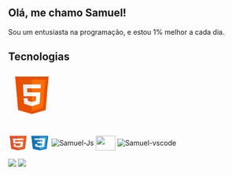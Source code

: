  ## Olá, me chamo Samuel!
 
  <p>Sou um entusiasta na programação, e estou 1% melhor a cada dia.</p>

## Tecnologias
  <svg xmlns="http://www.w3.org/2000/svg"  viewBox="0 0 48 48" width="96px" height="96px"><path fill="#E65100" d="M41,5H7l3,34l14,4l14-4L41,5L41,5z"/><path fill="#FF6D00" d="M24 8L24 39.9 35.2 36.7 37.7 8z"/><path fill="#FFF" d="M24,25v-4h8.6l-0.7,11.5L24,35.1v-4.2l4.1-1.4l0.3-4.5H24z M32.9,17l0.3-4H24v4H32.9z"/><path fill="#EEE" d="M24,30.9v4.2l-7.9-2.6L15.7,27h4l0.2,2.5L24,30.9z M19.1,17H24v-4h-9.1l0.7,12H24v-4h-4.6L19.1,17z"/></svg>
<div style="display: inline_block"><br>
  <img align="center" alt="Samuel-HTML" height="30" width="40" src="https://raw.githubusercontent.com/devicons/devicon/master/icons/html5/html5-original.svg">
  <img align="center" alt="Samuel-CSS" height="30" width="40" src="https://raw.githubusercontent.com/devicons/devicon/master/icons/css3/css3-original.svg">
  <img align="center" alt="Samuel-Js" height="30" width="40" src="https://cdn.jsdelivr.net/gh/devicons/devicon/icons/javascript/javascript-original.svg" />
  <img  align="center" height="30" width="40" src="https://devicons.railway.app/i/git.svg">
  <img align="center" alt="Samuel-vscode" width="40" src="https://img.icons8.com/color/48/000000/visual-studio-code-2019.png"/>
  
  
</div><br/>
 
<div align="left">
  <a href = "mailto:samuelmk33@gmail.com"><img src="https://img.icons8.com/fluency/48/000000/gmail.png"  width="45px"  target="_blank"></a>
 <a href="https://www.linkedin.com/in/samuel-almeida-483726202" target="_blank"><img src="https://img.icons8.com/color/48/000000/linkedin.png" target="_blank" ></a> 
</div>
  
